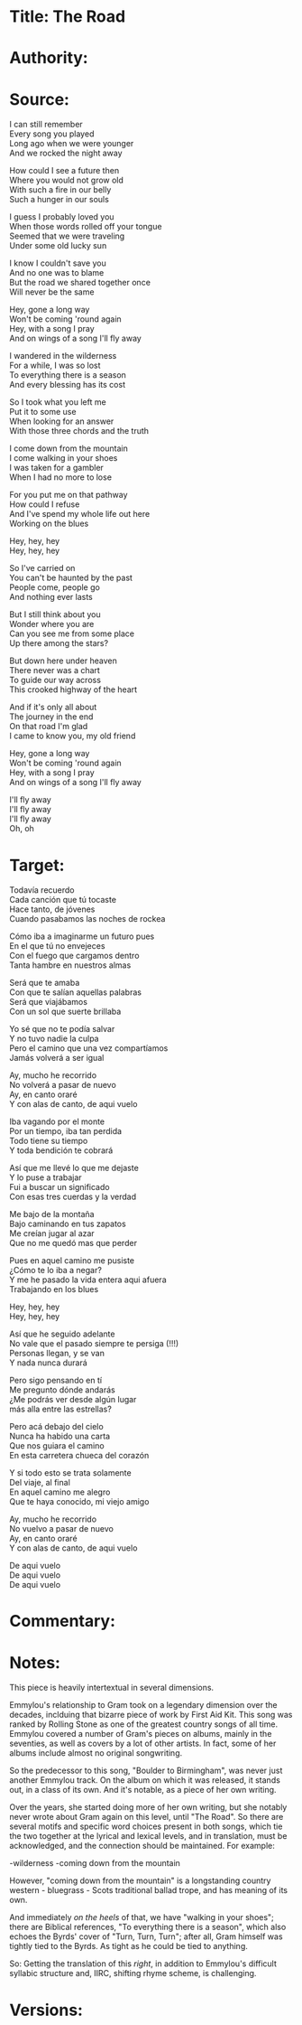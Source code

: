 # Title: The Road

# Authority: 

# Source:
I can still remember  
Every song you played  
Long ago when we were younger  
And we rocked the night away  

How could I see a future then  
Where you would not grow old  
With such a fire in our belly  
Such a hunger in our souls  

I guess I probably loved you  
When those words rolled off your tongue  
Seemed that we were traveling  
Under some old lucky sun  

I know I couldn't save you  
And no one was to blame  
But the road we shared together once  
Will never be the same  

Hey, gone a long way  
Won't be coming 'round again  
Hey, with a song I pray  
And on wings of a song I'll fly away  

I wandered in the wilderness  
For a while, I was so lost  
To everything there is a season  
And every blessing has its cost  

So I took what you left me  
Put it to some use  
When looking for an answer  
With those three chords and the truth  

I come down from the mountain  
I come walking in your shoes  
I was taken for a gambler  
When I had no more to lose  

For you put me on that pathway  
How could I refuse  
And I've spend my whole life out here  
Working on the blues  

Hey, hey, hey  
Hey, hey, hey  

So I've carried on  
You can't be haunted by the past  
People come, people go  
And nothing ever lasts  

But I still think about you  
Wonder where you are  
Can you see me from some place  
Up there among the stars?  

But down here under heaven  
There never was a chart  
To guide our way across  
This crooked highway of the heart  

And if it's only all about  
The journey in the end  
On that road I'm glad  
I came to know you, my old friend  

Hey, gone a long way  
Won't be coming 'round again  
Hey, with a song I pray  
And on wings of a song I'll fly away  

I'll fly away  
I'll fly away  
I'll fly away  
Oh, oh  

# Target:  

Todavía recuerdo  
Cada canción que tú tocaste  
Hace tanto, de jóvenes  
Cuando pasabamos las noches de rockea  

Cómo iba a imaginarme un futuro pues  
En el que tú no envejeces  
Con el fuego que cargamos dentro  
Tanta hambre en nuestros almas  

Será que te amaba  
Con que te salían aquellas palabras  
Será que viajábamos   
Con un sol que suerte brillaba  

Yo sé que no te podía salvar  
Y no tuvo nadie la culpa  
Pero el camino que una vez compartíamos  
Jamás volverá a ser igual  

Ay, mucho he recorrido  
No volverá a pasar de nuevo  
Ay, en canto oraré   
Y con alas de canto, de aqui vuelo  

Iba vagando por el monte  
Por un tiempo, iba tan perdida  
Todo tiene su tiempo  
Y toda bendición te cobrará  

Así que me llevé lo que me dejaste  
Y lo puse a trabajar  
Fui a buscar un significado  
Con esas tres cuerdas y la verdad  

Me bajo de la montaña  
Bajo caminando en tus zapatos  
Me creían jugar al azar  
Que no me quedó mas que perder  

Pues en aquel camino me pusiste  
¿Cómo te lo iba a negar?  
Y me he pasado la vida entera aqui afuera  
Trabajando en los blues  

Hey, hey, hey  
Hey, hey, hey  

Así que he seguido adelante  
No vale que el pasado siempre te persiga (!!!)  
Personas llegan, y se van  
Y nada nunca durará  

Pero sigo pensando en tí  
Me pregunto dónde andarás  
¿Me podrás ver desde algún lugar  
más alla entre las estrellas?  

Pero acá debajo del cielo  
Nunca ha habido una carta  
Que nos guiara el camino  
En esta carretera chueca del corazón  

Y si todo esto se trata solamente  
Del viaje, al final  
En aquel camino me alegro  
Que te haya conocido, mi viejo amigo  

Ay, mucho he recorrido  
No vuelvo a pasar de nuevo  
Ay, en canto oraré   
Y con alas de canto, de aqui vuelo  

De aqui vuelo  
De aqui vuelo  
De aqui vuelo  

# Commentary:  

# Notes:  

This piece is heavily intertextual in several dimensions.

Emmylou's relationship to Gram took on a legendary dimension over the decades, inclduing that bizarre piece of work by First Aid Kit. This song was ranked by Rolling Stone as one of the greatest country songs of all time. Emmylou covered a number of Gram's pieces on albums, mainly in the seventies, as well as covers by a lot of other artists. In fact, some of her albums include almost no original songwriting.

So the predecessor to this song, "Boulder to Birmingham", was never just another Emmylou track. On the album on which it was released, it stands out, in a class of its own. And it's notable, as a piece of her own writing.

Over the years, she started doing more of her own writing, but she notably never wrote about Gram again on this level, until "The Road". So there are several motifs and specific word choices present in both songs, which tie the two together at the lyrical and lexical levels, and in translation, must be acknowledged, and the connection should be maintained. For example:

-wilderness
-coming down from the mountain

However, "coming down from the mountain" is a longstanding country western - bluegrass - Scots traditional ballad trope, and has meaning of its own.

And immediately *on the heels* of that, we have "walking in your shoes"; there are Biblical references, "To everything there is a season", which also echoes the Byrds' cover of "Turn, Turn, Turn"; after all, Gram himself was tightly tied to the Byrds. As tight as he could be tied to anything.

So: Getting the translation of this *right*, in addition to Emmylou's difficult syllabic structure and, IIRC, shifting rhyme scheme, is challenging.

# Versions:  